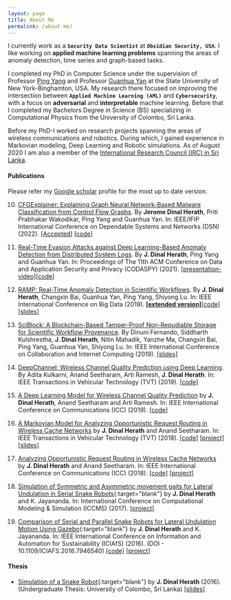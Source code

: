 ```yaml
---
layout: page
title: About Me
permalink: /about me/
---
```


<!--Currently, I am part of the [SVR Lab](http://www.cs.binghamton.edu/~pyang/seclab.html) @ SUNY Binghamton under the supervision of Professor [Ping Yang](http://www.cs.binghamton.edu/~pyang/) and Professor [Guanhua Yan](http://www.cs.binghamton.edu/~ghyan/) where my current research focuses on improving the intersection between **`Applied Machine Learning (ML)`** and **`Cybersecurity`**. From a ML perspective I work on, 
+ **`Adversarial machine learning`** that focuses on the robustness for AI in cybersecurity
+ **`Interpretable machine learning`** that focuses on interpreting and understanding AI in cybersecurity

During my PhD, I have developed a method that explains malware classification made by **graph neural networks**, designed a real-time adversarial evasion attack using **deep reinforcement learning** that can be used to evaluate the robustness for deep learning based anomaly detection from distributed system logs, and also developed a model with real-time **anomaly detection** capability for scientific workflows. I have also worked on research projects which utilize **`Ethereum-Blockchain`** for building secure, distributed systems. -->


I currently work as a **`Security Data Scientist`** at **`Obsidian Security, USA`**. I like working on **applied machine learning problems** spanning the areas of anomaly detection, time series and graph-based tasks.

I completed my PhD in Computer Science under the supervision of Professor [Ping Yang](http://www.cs.binghamton.edu/~pyang/) and Professor [Guanhua Yan](http://www.cs.binghamton.edu/~ghyan/) at the State University of New York-Binghamton, USA. My research there focused on improving the intersection between **`Applied Machine Learning (AML)`** and **`Cybersecurity`**, with a focus on **adversarial** and **interpretable** machine learning. Before that I completed my Bachelors Degree in Science (BS) specializing in Computational Physics from the University of Colombo, Sri Lanka.

Before my PhD-I worked on research projects spanning the areas of wireless communications and robotics. During which, I gained experience in Markovian modeling, Deep Learning and Robotic simulations. As of August 2020 I am also a member of the [International Research Council (IRC) in Sri Lanka](https://medium.com/@SustainableEduF/meet-sri-lankan-researcher-jerome-dinal-herath-dd4a2614e9da).

#### Publications

Please refer my [Google scholar](https://scholar.google.com/citations?hl=en&user=vNtiUMwAAAAJ&view_op=list_works&gmla=AJsN-F7CowB4vN1o_UJq8beyKkMU42WStxRA3es-ukqdfMWUIacyLKD4u8liyf47F7Cu1DhXCZ7WxzkU5AscrUVZNdV1-I9msbAFL3y0eCZ8yDsAFFXLtQo) profile for the most up to date version.

10. [CFGExplainer: Explaining Graph Neural Network-Based Malware Classification from Control Flow Graphs]({{site.url}}/papers/2022dsn.pdf). By **Jerome Dinal Herath**, Priti Prabhakar Wakodikar, Ping Yang and Guanhua Yan. In: IEEE/IFIP International Conference on Dependable Systems and Networks (DSN) (2022). [[Accepted]]() [[code]](https://github.com/dherath/CFGExplainer)

9. [Real-Time Evasion Attacks against Deep Learning-Based Anomaly Detection from Distributed System Logs]({{site.url}}/papers/2021codaspy.pdf). By **J. Dinal Herath**, Ping Yang and Guanhua Yan. In: Proceedings of The 11th ACM Conference on Data and Application Security and Privacy (CODASPY) (2021). [[presentation-video]](https://dl.acm.org/doi/10.1145/3422337.3447833)[[code]](https://github.com/dherath/Log_Anomaly_Mask)

8. [RAMP: Real-Time Anomaly Detection in Scientific Workflows]({{site.url}}/papers/2019BigData.pdf). By **J. Dinal Herath**, Changxin Bai, Guanhua Yan, Ping Yang, Shiyong Lu. In: IEEE International Conference on Big Data (2019). [**[extended version]**]({{site.url}}/papers/2019RAMP_extended_paper.pdf)[[code]](https://github.com/dherath/RAMP)[[slides]](https://www.researchgate.net/publication/337927011_RAMP_Real-Time_Anomaly_Detection_in_Scientific_Workflows)

7. [SciBlock: A Blockchain-Based Tamper-Proof Non-Repudiable Storage for Scientific Workflow Provenance]({{site.url}}/papers/2019_CIC_sciblock.pdf). By Dinuni Fernando, Siddharth Kulshrestha, **J. Dinal Herath**, Nitin Mahadik, Yanzhe Ma, Changxin Bai, Ping Yang, Guanhua Yan, Shiyong Lu. In: IEEE International Conference on Collaboration and Internet Computing (2019). [[slides]](https://www.researchgate.net/publication/337927108_SciBlock_A_Blockchain-Based_Tamper-Proof_Non-_Repudiable_Storage_for_Scientific_Workflow_Provenance)

6. [DeepChannel: Wireless Channel Quality Prediction using Deep Learning]({{site.url}}/papers/2019tvt.pdf). By Adita Kulkarni, Anand Seetharam, Arti Ramesh, **J. Dinal Herath**. In: IEEE Transactions in Vehicular Technology (TVT) (2019). [[code]](https://github.com/dherath/DeepLearning_for_Wireless_Signal_Strength_Prediction)

5. [A Deep Learning Model for Wireless Channel Quality Prediction]({{site.url}}/papers/2019ICC.pdf) by **J. Dinal Herath**, Anand Seetharam and Arti Ramesh. In: IEEE International Conference on Communications (ICC) (2019). [[code]](https://github.com/dherath/DeepLearning_for_Wireless_Signal_Strength_Prediction)

4. [A Markovian Model for Analyzing Opportunistic Request Routing in Wireless Cache Networks]({{site.url}}/papers/2018tvt.pdf) by **J. Dinal Herath** and Anand Seetharam. In: IEEE Transactions in Vehicular Technology (TVT) (2018). [[code]](https://github.com/dherath/Markovian_model_for_Opportunistic_Request_Routing) [[project]](https://www.researchgate.net/project/Models-for-Opportunistic-Request-Routing-in-Cache-Networks) [[slides]](https://www.researchgate.net/publication/337438870_A_Markovian_Model_for_Analyzing_Opportunistic_Request_Routing_in_Wireless_Cache_Networks)

3. [Analyzing Opportunistic Request Routing in Wireless Cache Networks]({{site.url}}/papers/2018ICC.pdf) by **J. Dinal Herath** and Anand Seetharam. In: IEEE International Conference on Communications (ICC) (2018). [[code]](https://github.com/dherath/Markovian_model_for_Opportunistic_Request_Routing) [[project]](https://www.researchgate.net/project/Models-for-Opportunistic-Request-Routing-in-Cache-Networks)

2. [Simulation of Symmetric and Asymmetric movement gaits for Lateral Undulation in Serial Snake Robots](https://www.researchgate.net/publication/317015239_Simulation_of_Symmetric_and_Asymmetric_movement_gaits_for_Lateral_Undulation_in_Serial_Snake_Robots){:target="blank"} by **J. Dinal Herath** and K. Jayananda. In: International Conference on Computational Modeling & Simulation (ICCMS) (2017). [[project]](https://www.researchgate.net/project/Snake-Robots)

1. [Comparison of Serial and Parallel Snake Robots for Lateral Undulation Motion Using Gazebo](https://www.researchgate.net/publication/311716282_Comparison_of_Serial_and_Parallel_Snake_Robots_for_Lateral_Undulation_Motion_using_Gazebo){:target="blank"} by **J. Dinal Herath** and K. Jayananda. In: IEEE International Conference on Information and Automation for Sustainability (ICIAfS) (2016). (DOI - 10.1109/ICIAFS.2016.7946540) [[code]](https://github.com/dherath/Snake_Robots) [[project]](https://www.researchgate.net/project/Snake-Robots)


#### Thesis

- [Simulation of a Snake Robot](https://www.researchgate.net/publication/316471922_Simulation_of_a_Snake_Robot){:target="blank"} by **J. Dinal Herath** (2016).(Undergraduate Thesis: University of Colombo, Sri Lanka) [[slides]](https://www.researchgate.net/publication/337439030_Simulation_of_a_Snake_Robot)